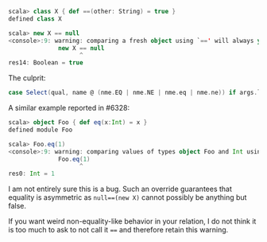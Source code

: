 ```scala
scala> class X { def ==(other: String) = true }
defined class X

scala> new X == null
<console>:9: warning: comparing a fresh object using `==' will always yield false
              new X == null
                    ^
res14: Boolean = true
```

The culprit:

```scala
case Select(qual, name @ (nme.EQ | nme.NE | nme.eq | nme.ne)) if args.length == 1 =>
```
A similar example reported in #6328:

```scala
scala> object Foo { def eq(x:Int) = x }
defined module Foo

scala> Foo.eq(1)
<console>:9: warning: comparing values of types object Foo and Int using `eq' will always yield false
              Foo.eq(1)
                    ^
res0: Int = 1
```
I am not entirely sure this is a bug.  Such an override guarantees that equality is asymmetric as `null==(new X)` cannot possibly be anything but false.

If you want weird non-equality-like behavior in your relation, I do not think it is too much to ask to not call it `==` and therefore retain this warning.
